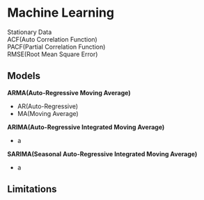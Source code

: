 # Machine Learning
Stationary Data  
ACF(Auto Correlation Function)  
PACF(Partial Correlation Function)  
RMSE(Root Mean Square Error)  

## Models
**ARMA(Auto-Regressive Moving Average)**
- AR(Auto-Regressive)
- MA(Moving Average)

**ARIMA(Auto-Regressive Integrated Moving Average)**  
-  a

**SARIMA(Seasonal Auto-Regressive Integrated Moving Average)**  
-  a  

## Limitations

